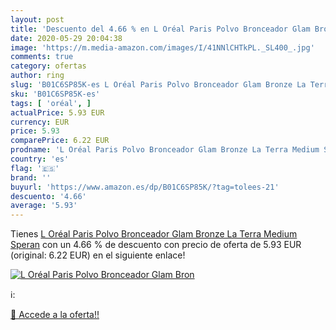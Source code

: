 ```yaml
---
layout: post
title: 'Descuento del 4.66 % en L Oréal Paris Polvo Bronceador Glam Bron'
date: 2020-05-29 20:04:38
image: 'https://m.media-amazon.com/images/I/41NNlCHTkPL._SL400_.jpg'
comments: true
category: ofertas
author: ring
slug: 'B01C6SP85K-es L Oréal Paris Polvo Bronceador Glam Bronze La Terra Medium...'
sku: 'B01C6SP85K-es'
tags: [ 'oréal', ]
actualPrice: 5.93 EUR
currency: EUR
price: 5.93
comparePrice: 6.22 EUR
prodname: 'L Oréal Paris Polvo Bronceador Glam Bronze La Terra Medium Speran'
country: 'es'
flag: '🇪🇸'
brand: ''
buyurl: 'https://www.amazon.es/dp/B01C6SP85K/?tag=tolees-21'
descuento: '4.66'
average: '5.93'
---
```


Tienes [L Oréal Paris Polvo Bronceador Glam Bronze La Terra Medium Speran](https://www.amazon.es/dp/B01C6SP85K/?tag=tolees-21) con un 4.66 % de descuento con precio de oferta de 5.93 EUR (original: 6.22 EUR) en el siguiente enlace!

[![L Oréal Paris Polvo Bronceador Glam Bron](https://m.media-amazon.com/images/I/41NNlCHTkPL._SL400_.jpg)](https://www.amazon.es/dp/B01C6SP85K/?tag=tolees-21)

ℹ️:


[🛒 Accede a la oferta!!](https://www.amazon.es/dp/B01C6SP85K/?tag=tolees-21)
